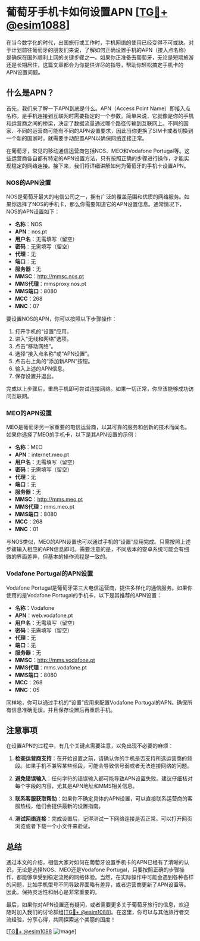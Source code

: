 # 葡萄牙手机卡如何设置APN [[TG💪+ @esim1088](https://t.me/s/esim1088)]

在当今数字化的时代，出国旅行或工作时，手机网络的使用已经变得不可或缺。对于计划前往葡萄牙的朋友们来说，了解如何正确设置手机的APN（接入点名称）是确保在国外顺利上网的关键步骤之一。如果你正准备去葡萄牙，无论是短期旅游还是长期居住，这篇文章都会为你提供详尽的指导，帮助你轻松搞定手机卡的APN设置问题。

## 什么是APN？

首先，我们来了解一下APN到底是什么。APN（Access Point Name）即接入点名称，是手机连接到互联网时需要指定的一个参数。简单来说，它就像是你的手机和运营商之间的桥梁，决定了数据流量通过哪个路径传输到互联网上。不同的国家、不同的运营商可能有不同的APN设置要求，因此当你更换了SIM卡或者切换到一个新的国家时，就需要手动配置APN以确保网络连接正常。

在葡萄牙，常见的移动通信运营商包括NOS、MEO和Vodafone Portugal等。这些运营商各自都有特定的APN设置方法，只有按照正确的步骤进行操作，才能实现稳定的网络连接。接下来，我们将详细讲解如何为葡萄牙的手机卡设置APN。

### NOS的APN设置

NOS是葡萄牙最大的电信公司之一，拥有广泛的覆盖范围和优质的网络服务。如果你选择了NOS的手机卡，那么你需要知道它的APN设置信息。通常情况下，NOS的APN设置如下：

- **名称**：NOS
- **APN**：nos.pt
- **用户名**：无需填写（留空）
- **密码**：无需填写（留空）
- **代理**：无
- **端口**：无
- **服务器**：无
- **MMSC**：http://mmsc.nos.pt
- **MMS代理**：mmsproxy.nos.pt
- **MMS端口**：8080
- **MCC**：268
- **MNC**：07

要设置NOS的APN，你可以按照以下步骤操作：

1. 打开手机的“设置”应用。
2. 进入“无线和网络”选项。
3. 点击“移动网络”。
4. 选择“接入点名称”或“APN设置”。
5. 点击右上角的“添加新APN”按钮。
6. 输入上述的APN信息。
7. 保存设置并退出。

完成以上步骤后，重启手机即可尝试连接网络。如果一切正常，你应该能够成功访问互联网。

### MEO的APN设置

MEO是葡萄牙另一家重要的电信运营商，以其可靠的服务和创新的技术而闻名。如果你选择了MEO的手机卡，以下是其APN设置的示例：

- **名称**：MEO
- **APN**：internet.meo.pt
- **用户名**：无需填写（留空）
- **密码**：无需填写（留空）
- **代理**：无
- **端口**：无
- **服务器**：无
- **MMSC**：http://mms.meo.pt
- **MMS代理**：mms.meo.pt
- **MMS端口**：8080
- **MCC**：268
- **MNC**：01

与NOS类似，MEO的APN设置也可以通过手机的“设置”应用完成。只需按照上述步骤输入相应的APN信息即可。需要注意的是，不同版本的安卓系统可能会有细微的界面差异，但基本的操作流程是一致的。

### Vodafone Portugal的APN设置

Vodafone Portugal是葡萄牙第三大电信运营商，提供多样化的通信服务。如果你使用的是Vodafone Portugal的手机卡，以下是其推荐的APN设置：

- **名称**：Vodafone
- **APN**：web.vodafone.pt
- **用户名**：无需填写（留空）
- **密码**：无需填写（留空）
- **代理**：无
- **端口**：无
- **服务器**：无
- **MMSC**：http://mms.vodafone.pt
- **MMS代理**：mms.vodafone.pt
- **MMS端口**：8080
- **MCC**：268
- **MNC**：05

同样地，你可以通过手机的“设置”应用来配置Vodafone Portugal的APN。确保所有信息准确无误，并且保存设置后再重启手机。

## 注意事项

在设置APN的过程中，有几个关键点需要注意，以免出现不必要的麻烦：

1. **检查运营商支持**：在开始设置之前，请确认你的手机是否支持所选运营商的频段。如果手机不兼容某些频段，可能会导致信号弱或者无法连接网络的问题。

2. **避免错误输入**：任何字符的错误输入都可能导致APN设置失败。建议仔细核对每个字段的内容，尤其是APN地址和MMS相关信息。

3. **联系客服获取帮助**：如果你不确定具体的APN设置，可以直接联系运营商的客服热线，他们会提供最新的设置指南。

4. **测试网络连接**：完成设置后，记得测试一下网络连接是否正常。可以打开网页浏览或者下载一个小文件来验证。

## 总结

通过本文的介绍，相信大家对如何在葡萄牙设置手机卡的APN已经有了清晰的认识。无论是选择NOS、MEO还是Vodafone Portugal，只要按照正确的步骤操作，都能够享受到稳定流畅的网络体验。当然，在实际操作中可能会遇到各种各样的问题，比如手机型号不同导致界面略有差异，或者运营商更新了APN设置等。因此，保持灵活性和耐心是非常重要的。

最后，如果你对APN设置还有疑问，或者需要更多关于葡萄牙旅行的信息，欢迎随时加入我们的讨论群组[[TG💪+ @esim1088](https://t.me/s/esim1088)]。在这里，你可以与其他旅行者交流经验，分享心得，共同探索这个美丽的国度！

[[TG💪+ @esim1088](https://t.me/s/esim1088) ![Image](https://i.postimg.cc/4NQfJmqS/Snipaste-2025-05-13-00-14-12.png)]